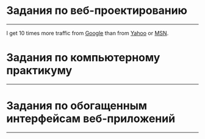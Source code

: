 # Задания по веб-проектированию
*****
I get 10 times more traffic from [Google][1] than from
[Yahoo][2] or [MSN][3].

[1]: http://google.com/        "Google"
[2]: http://search.yahoo.com/  "Yahoo Search"
[3]: http://search.msn.com/    "MSN Search"


# Задания по компьютерному практикуму
*****



# Задания по обогащенным интерфейсам веб-приложений
*****



